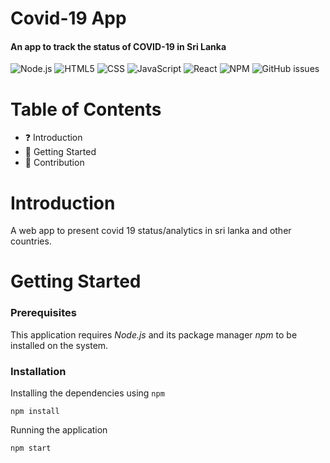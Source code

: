 <h1 align="left">
Covid-19 App
</h1>
<h4 align="left">
An app to track the status of COVID-19 in Sri Lanka 
</h4>

![Node.js](https://img.shields.io/badge/-Node.js-333333?style=flat&logo=node.js)
![HTML5](https://img.shields.io/badge/-HTML5-333333?style=flat&logo=HTML5)
![CSS](https://img.shields.io/badge/-CSS-333333?style=flat&logo=CSS3&logoColor=1572B6)
![JavaScript](https://img.shields.io/badge/-JavaScript-333333?style=flat&logo=javascript)
![React](https://img.shields.io/badge/-React-333333?style=flat&logo=react)
![NPM](https://img.shields.io/v/npm?style=plastic)
![GitHub issues](https://img.shields.io/github/issues/SupunHD96/SLCovidApp)

# Table of Contents

- :question: Introduction
- :rocket: Getting Started
- :clap: Contribution

# Introduction

A web app to present covid 19 status/analytics in sri lanka and other countries.

# Getting Started

### Prerequisites

This application requires _Node.js_ and its package manager _npm_ to be installed on the system.

### Installation

Installing the dependencies using `npm`

```node
npm install
```

Running the application

```node
npm start
```
